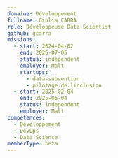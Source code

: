 ```yaml
---
domaine: Développement
fullname: Giulia CARRA
role: Développeuse Data Scientist
github: gcarra
missions:
  - start: 2024-04-02
    end: 2025-07-05
    status: independent
    employer: Malt
    startups:
      - data-subvention
      - pilotage.de.linclusion
  - start: 2025-02-04
    end: 2025-05-04
    status: independent
    employer: Malt
competences:
  - Développement
  - DevOps
  - Data Science
memberType: beta
---
```


